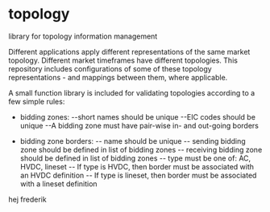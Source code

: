 # topology
library for topology information management

Different applications apply different representations of the same market topology. Different market timeframes have different topologies.
This repository includes configurations of some of these topology representations - and mappings between them, where applicable.

A small function library is included for validating topologies according to a few simple rules:
- bidding zones:
--short names should be unique
--EIC codes should be unique
--A bidding zone must have pair-wise in- and out-going borders

- bidding zone borders:
-- name should be unique
-- sending bidding zone should be defined in list of bidding zones
-- receiving bidding zone should be defined in list of bidding zones
-- type must be one of: AC, HVDC, lineset
-- If type is HVDC, then border must be associated with an HVDC definition
-- If type is lineset, then border must be associated with a lineset definition

hej frederik

